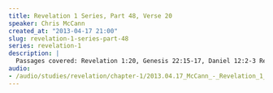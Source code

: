 ```yaml
--- 
title: Revelation 1 Series, Part 48, Verse 20
speaker: Chris McCann
created_at: "2013-04-17 21:00"
slug: revelation-1-series-part-48
series: revelation-1
description: |
  Passages covered: Revelation 1:20, Genesis 22:15-17, Daniel 12:2-3 Revelation 12:1, Jude 11-13, Revelation 2:1-5, Revelation 3:14-17.
audio: 
- /audio/studies/revelation/chapter-1/2013.04.17_McCann_-_Revelation_1_Series_Part_48.yaml
---
```

